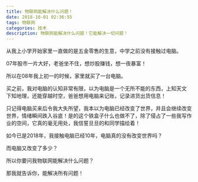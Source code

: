 ```yaml
---
title: 物联网能解决什么问题！
date: 2018-10-01 02:36:55
tags: 物联网
categories: 技术
description: 物联网能解决什么问题！它能解决一切问题！
---
```


从我上小学开始家里一直做的是五金零售的生意，中学之前没有接触过电脑。

07年股市一片大好，老爸坐不住，想炒股赚钱，想一夜暴富！

所以在08年我上初一的时候，家里就买了一台电脑。

买之前，我对电脑的认知非常有限，以为电脑是一个无所不能的东西，上知天文 下知地理，还能穿越时空，爸爸想用电脑来记账，记录进货出货信息！

只记得电脑买来后令我大失所望，我本以为电脑已经改变了世界，并且会继续改变世界，情绪瞬间跌入谷底！是的这个铁盒子什么也做不了，除了侵占了一些我写作业的空间，它真的毫无用处，我信誓旦旦的和同学描绘着！

如今已是2018年，我接触电脑已经10年，电脑真的没有改变世界吗？

而电脑又改变了多少？

所以你要问我物联网能解决什么问题？

那我就告诉你，能解决所有问题！
